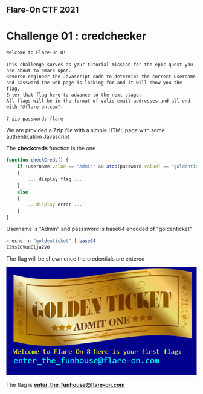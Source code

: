 ## Flare-On CTF 2021
# Challenge 01 : credchecker

```
Welcome to Flare-On 8!  

This challenge surves as your tutorial mission for the epic quest you are about to emark upon.  
Reverse engineer the Javascript code to determine the correct username and password the web page is looking for and it will show you the flag. 
Enter that flag here to advance to the next stage. 
All flags will be in the format of valid email addresses and all end with "@flare-on.com".

7-zip password: flare
```

We are provided a 7zip file with a simple HTML page with some authentication Javascript

The **checkcreds** function is the one

```js
function checkCreds() {
	if (username.value == "Admin" && atob(password.value) == "goldenticket") 
	{
		... display flag ...
	}
	else
	{
		.. display error ...
	}
}
```

Username is "Admin" and passsword is base64 encoded of "goldenticket"


```sh
> echo -n "goldenticket" | base64
Z29sZGVudGlja2V0
```

The flag will be shown once the credentials are entered

![flag](img/flag.png)

The flag is **enter_the_funhouse@flare-on.com**
